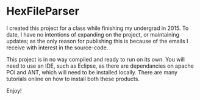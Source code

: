 # HexFileParser

I created this project for a class while finishing my undergrad in 2015. To date, I have no intentions of expanding on the project,  or maintaining updates; as the only reason for publishing this is because of the emails I receive with interest in the source-code. 



This project is in no way compiled and ready to run on its own. You will need to use an IDE, such as Eclipse, as there are dependancies on apache POI and ANT, which will need to be installed locally. There are many tutorials online on how to install both these products.



Enjoy!
